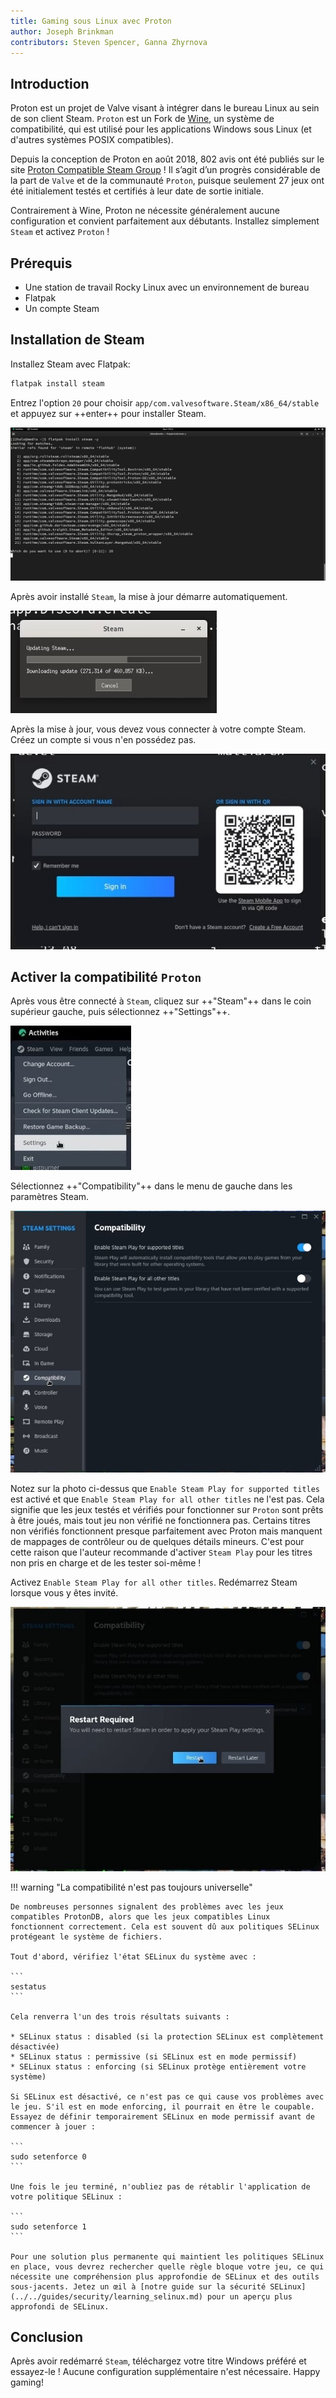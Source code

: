 ```yaml
---
title: Gaming sous Linux avec Proton
author: Joseph Brinkman
contributors: Steven Spencer, Ganna Zhyrnova
---
```


## Introduction

Proton est un projet de Valve visant à intégrer dans le bureau Linux au sein de son client Steam. `Proton` est un Fork de [Wine](https://www.winehq.org/), un système de compatibilité, qui est utilisé pour les applications Windows sous Linux (et d'autres systèmes POSIX compatibles).

Depuis la conception de Proton en août 2018, 802 avis ont été publiés sur le site [Proton Compatible Steam Group](https://store.steampowered.com/curator/33483305-Proton-Compatible/about/) ! Il s’agit d’un progrès considérable de la part de `Valve` et de la communauté `Proton`, puisque seulement 27 jeux ont été initialement testés et certifiés à leur date de sortie initiale.

Contrairement à Wine, Proton ne nécessite généralement aucune configuration et convient parfaitement aux débutants. Installez simplement `Steam` et activez `Proton` !

## Prérequis

- Une station de travail Rocky Linux avec un environnement de bureau
- Flatpak
- Un compte Steam

## Installation de Steam

Installez Steam avec Flatpak:

```bash
flatpak install steam
```

Entrez l'option `20` pour choisir `app/com.valvesoftware.Steam/x86_64/stable` et appuyez sur ++enter++ pour installer Steam.

![Installing Steam option 20](images/Timeline_1_01_00_22_00.jpg)

Après avoir installé `Steam`, la mise à jour démarre automatiquement.

![Steam updates](images/Timeline_1_01_04_16_00.jpg)

Après la mise à jour, vous devez vous connecter à votre compte Steam. Créez un compte si vous n'en possédez pas.

![Steam](images/Timeline_1_01_06_09_04.jpg)

## Activer la compatibilité `Proton`

Après vous être connecté à `Steam`, cliquez sur ++"Steam"++ dans le coin supérieur gauche, puis sélectionnez ++"Settings"++.

![Steam settings](images/Timeline_1_01_10_18_38.jpg)

Sélectionnez ++"Compatibility"++ dans le menu de gauche dans les paramètres Steam.

![Compatibility settings](images/Timeline_1_01_10_58_27.jpg)

Notez sur la photo ci-dessus que `Enable Steam Play for supported titles` est activé et que `Enable Steam Play for all other titles` ne l'est pas. Cela signifie que les jeux testés et vérifiés pour fonctionner sur `Proton` sont prêts à être joués, mais tout jeu non vérifié ne fonctionnera pas. Certains titres non vérifiés fonctionnent presque parfaitement avec Proton mais manquent de mappages de contrôleur ou de quelques détails mineurs. C'est pour cette raison que l'auteur recommande d'activer `Steam Play` pour les titres non pris en charge et de les tester soi-même !

Activez `Enable Steam Play for all other titles`. Redémarrez Steam lorsque vous y êtes invité.

![Steam play for all other titles toggled](images/Timeline_1_01_11_07_44.jpg)

!!! warning "La compatibilité n'est pas toujours universelle"

````
De nombreuses personnes signalent des problèmes avec les jeux compatibles ProtonDB, alors que les jeux compatibles Linux fonctionnent correctement. Cela est souvent dû aux politiques SELinux protégeant le système de fichiers.

Tout d'abord, vérifiez l'état SELinux du système avec :

```
sestatus
```

Cela renverra l'un des trois résultats suivants :

* SELinux status : disabled (si la protection SELinux est complètement désactivée)
* SELinux status : permissive (si SELinux est en mode permissif)
* SELinux status : enforcing (si SELinux protège entièrement votre système)

Si SELinux est désactivé, ce n'est pas ce qui cause vos problèmes avec le jeu. S'il est en mode enforcing, il pourrait en être le coupable. Essayez de définir temporairement SELinux en mode permissif avant de commencer à jouer :

```
sudo setenforce 0
```

Une fois le jeu terminé, n'oubliez pas de rétablir l'application de votre politique SELinux :

```
sudo setenforce 1
```

Pour une solution plus permanente qui maintient les politiques SELinux en place, vous devrez rechercher quelle règle bloque votre jeu, ce qui nécessite une compréhension plus approfondie de SELinux et des outils sous-jacents. Jetez un œil à [notre guide sur la sécurité SELinux](../../guides/security/learning_selinux.md) pour un aperçu plus approfondi de SELinux.
````

## Conclusion

Après avoir redémarré `Steam`, téléchargez votre titre Windows préféré et essayez-le ! Aucune configuration supplémentaire n'est nécessaire. Happy gaming!

